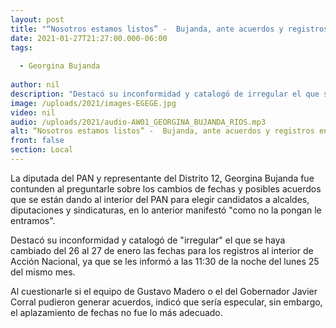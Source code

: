 ```yaml
---
layout: post
title: "“Nosotros estamos listos” -  Bujanda, ante acuerdos y registros en el PAN"
date: 2021-01-27T21:27:00.000-06:00
tags:
  
  - Georgina Bujanda
  
author: nil
description: "Destacó su inconformidad y catalogó de irregular el que se haya cambiado del 26 al 27 de enero "
image: /uploads/2021/images-EGEGE.jpg
video: nil
audio: /uploads/2021/audio-AW01_GEORGINA_BUJANDA_RIOS.mp3
alt: “Nosotros estamos listos” -  Bujanda, ante acuerdos y registros en el PAN
front: false
section: Local
---
```


La diputada del PAN y representante del Distrito 12, Georgina Bujanda fue contunden al preguntarle sobre los cambios de fechas y posibles acuerdos que se están dando al interior del PAN para elegir candidatos a alcaldes, diputaciones y sindicaturas, en lo anterior manifestó "como no la pongan le entramos".

Destacó su inconformidad y catalogó de "irregular" el que se haya cambiado del 26 al 27 de enero las fechas para los registros al interior de Acción Nacional, ya que se les informó a las 11:30 de la noche del lunes 25 del mismo mes.

Al cuestionarle si el equipo de Gustavo Madero o el del Gobernador Javier Corral pudieron generar acuerdos, indicó que sería especular, sin embargo, el aplazamiento de fechas no fue lo más adecuado.